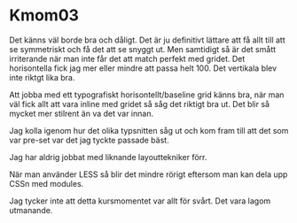 Kmom03
===============================

Det känns väl borde bra och dåligt. Det är ju definitivt lättare att få allt till att se symmetriskt och få det att se snyggt ut. Men samtidigt så är det smått irriterande när man inte får det att match perfekt med gridet. Det horisontella fick jag mer eller mindre att passa helt 100. Det vertikala blev inte riktgt lika bra.

Att jobba med ett typografiskt horisontellt/baseline grid känns bra, när man väl fick allt att vara inline med gridet så såg det riktigt bra ut. Det blir så mycket mer stilrent än va det var innan.

Jag kolla igenom hur det olika typsnitten såg ut och kom fram till att det som var pre-set var det jag tyckte passade bäst.

Jag har aldrig jobbat med liknande layouttekniker förr.

När man använder LESS så blir det mindre rörigt eftersom man kan dela upp CSSn med modules.

Jag tycker inte att detta kursmomentet var allt för svårt. Det vara lagom utmanande.
